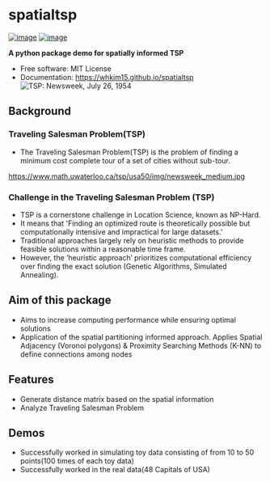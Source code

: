 # spatialtsp


[![image](https://img.shields.io/pypi/v/spatialtsp.svg)](https://pypi.python.org/pypi/spatialtsp)
[![image](https://img.shields.io/conda/vn/conda-forge/spatialtsp.svg)](https://anaconda.org/conda-forge/spatialtsp)


**A python package demo for spatially informed TSP**


-   Free software: MIT License
-   Documentation: https://whkim15.github.io/spatialtsp
![TSP: Newsweek, July 26, 1954](https://www.math.uwaterloo.ca/tsp/usa50/img/newsweek_medium.jpg)


## Background
### Traveling Salesman Problem(TSP)
-   The Traveling Salesman Problem(TSP) is the problem of finding a minimum cost complete tour of a set of cities without sub-tour. 

https://www.math.uwaterloo.ca/tsp/usa50/img/newsweek_medium.jpg

### Challenge in the Traveling Salesman Problem (TSP)
-   TSP is a cornerstone challenge in Location Science, known as NP-Hard. 
-   It means that 'Finding an optimized route is theoretically possible but computationally intensive and impractical for large datasets.' 
-   Traditional approaches largely rely on heuristic methods to provide feasible solutions within a reasonable time frame. 
-   However, the ‘heuristic approach’ prioritizes computational efficiency over finding the exact solution (Genetic Algorithms, Simulated Annealing).

## Aim of this package
-   Aims to increase computing performance while ensuring optimal solutions
-   Application of the spatial partitioning informed approach. Applies Spatial Adjacency (Voronoi polygons) & Proximity Searching Methods (K-NN) to define connections among nodes


## Features
-   Generate distance matrix based on the spatial information
-   Analyze Traveling Salesman Problem

## Demos
-   Successfully worked in simulating toy data consisting of from 10 to 50 points(100 times of each toy data)
-   Successfully worked in the real data(48 Capitals of USA)
